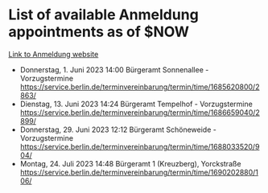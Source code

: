 # List of available Anmeldung appointments as of $NOW
[Link to Anmeldung website](https://service.berlin.de/terminvereinbarung/termin/tag.php?termin=1&anliegen[]=120686&dienstleisterlist=122210,122217,327316,122219,327312,122227,327314,122231,327346,122243,327348,122254,122252,329742,122260,329745,122262,329748,122271,327278,122273,327274,122277,327276,330436,122280,327294,122282,327290,122284,327292,122291,327270,122285,327266,122286,327264,122296,327268,150230,329760,122297,327286,122294,327284,122312,329763,122314,329775,122304,327330,122311,327334,122309,327332,317869,122281,327352,122279,329772,122283,122276,327324,122274,327326,122267,329766,122246,327318,122251,327320,122257,327322,122208,327298,122226,327300&herkunft=http%3A%2F%2Fservice.berlin.de%2Fdienstleistung%2F120686%2F)
- Donnerstag, 1. Juni 2023 14:00 Bürgeramt Sonnenallee - Vorzugstermine https://service.berlin.de/terminvereinbarung/termin/time/1685620800/2863/
- Dienstag, 13. Juni 2023 14:24 Bürgeramt Tempelhof - Vorzugstermine https://service.berlin.de/terminvereinbarung/termin/time/1686659040/2899/
- Donnerstag, 29. Juni 2023 12:12 Bürgeramt Schöneweide - Vorzugstermine https://service.berlin.de/terminvereinbarung/termin/time/1688033520/904/
- Montag, 24. Juli 2023 14:48 Bürgeramt 1 (Kreuzberg), Yorckstraße https://service.berlin.de/terminvereinbarung/termin/time/1690202880/106/

